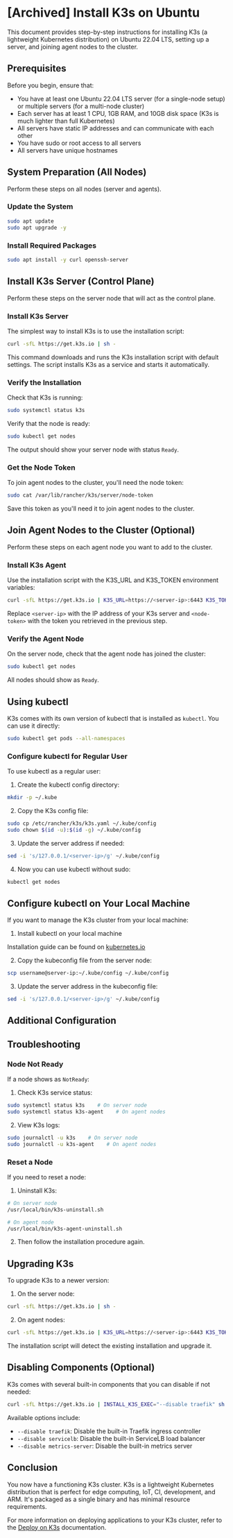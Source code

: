 # [Archived] Install K3s on Ubuntu

This document provides step-by-step instructions for installing K3s (a lightweight Kubernetes distribution) on Ubuntu 22.04 LTS, setting up a server, and joining agent nodes to the cluster.

## Prerequisites

Before you begin, ensure that:

- You have at least one Ubuntu 22.04 LTS server (for a single-node setup) or multiple servers (for a multi-node cluster)
- Each server has at least 1 CPU, 1GB RAM, and 10GB disk space (K3s is much lighter than full Kubernetes)
- All servers have static IP addresses and can communicate with each other
- You have sudo or root access to all servers
- All servers have unique hostnames

## System Preparation (All Nodes)

Perform these steps on all nodes (server and agents).

### Update the System

```bash
sudo apt update
sudo apt upgrade -y
```

### Install Required Packages

```bash
sudo apt install -y curl openssh-server
```

## Install K3s Server (Control Plane)

Perform these steps on the server node that will act as the control plane.

### Install K3s Server

The simplest way to install K3s is to use the installation script:

```bash
curl -sfL https://get.k3s.io | sh -
```

This command downloads and runs the K3s installation script with default settings. The script installs K3s as a service and starts it automatically.

### Verify the Installation

Check that K3s is running:

```bash
sudo systemctl status k3s
```

Verify that the node is ready:

```bash
sudo kubectl get nodes
```

The output should show your server node with status `Ready`.

### Get the Node Token

To join agent nodes to the cluster, you'll need the node token:

```bash
sudo cat /var/lib/rancher/k3s/server/node-token
```

Save this token as you'll need it to join agent nodes to the cluster.

## Join Agent Nodes to the Cluster (Optional)

Perform these steps on each agent node you want to add to the cluster.

### Install K3s Agent

Use the installation script with the K3S_URL and K3S_TOKEN environment variables:

```bash
curl -sfL https://get.k3s.io | K3S_URL=https://<server-ip>:6443 K3S_TOKEN=<node-token> sh -
```

Replace `<server-ip>` with the IP address of your K3s server and `<node-token>` with the token you retrieved in the previous step.

### Verify the Agent Node

On the server node, check that the agent node has joined the cluster:

```bash
sudo kubectl get nodes
```

All nodes should show as `Ready`.

## Using kubectl

K3s comes with its own version of kubectl that is installed as `kubectl`. You can use it directly:

```bash
sudo kubectl get pods --all-namespaces
```

### Configure kubectl for Regular User

To use kubectl as a regular user:

1. Create the kubectl config directory:

```bash
mkdir -p ~/.kube
```

2. Copy the K3s config file:

```bash
sudo cp /etc/rancher/k3s/k3s.yaml ~/.kube/config
sudo chown $(id -u):$(id -g) ~/.kube/config
```

3. Update the server address if needed:

```bash
sed -i 's/127.0.0.1/<server-ip>/g' ~/.kube/config
```

4. Now you can use kubectl without sudo:

```bash
kubectl get nodes
```

## Configure kubectl on Your Local Machine

If you want to manage the K3s cluster from your local machine:

1. Install kubectl on your local machine

Installation guide can be found on [kubernetes.io](https://kubernetes.io/docs/tasks/tools/install-kubectl-windows/)

2. Copy the kubeconfig file from the server node:

```bash
scp username@server-ip:~/.kube/config ~/.kube/config
```

3. Update the server address in the kubeconfig file:

```bash
sed -i 's/127.0.0.1/<server-ip>/g' ~/.kube/config
```

## Additional Configuration

## Troubleshooting

### Node Not Ready

If a node shows as `NotReady`:

1. Check K3s service status:

```bash
sudo systemctl status k3s    # On server node
sudo systemctl status k3s-agent    # On agent nodes
```

2. View K3s logs:

```bash
sudo journalctl -u k3s    # On server node
sudo journalctl -u k3s-agent    # On agent nodes
```

### Reset a Node

If you need to reset a node:

1. Uninstall K3s:

```bash
# On server node
/usr/local/bin/k3s-uninstall.sh

# On agent node
/usr/local/bin/k3s-agent-uninstall.sh
```

2. Then follow the installation procedure again.

## Upgrading K3s

To upgrade K3s to a newer version:

1. On the server node:

```bash
curl -sfL https://get.k3s.io | sh -
```

2. On agent nodes:

```bash
curl -sfL https://get.k3s.io | K3S_URL=https://<server-ip>:6443 K3S_TOKEN=<node-token> sh -
```

The installation script will detect the existing installation and upgrade it.

## Disabling Components (Optional)

K3s comes with several built-in components that you can disable if not needed:

```bash
curl -sfL https://get.k3s.io | INSTALL_K3S_EXEC="--disable traefik" sh -
```

Available options include:
- `--disable traefik`: Disable the built-in Traefik ingress controller
- `--disable servicelb`: Disable the built-in ServiceLB load balancer
- `--disable metrics-server`: Disable the built-in metrics server

## Conclusion

You now have a functioning K3s cluster. K3s is a lightweight Kubernetes distribution that is perfect for edge computing, IoT, CI, development, and ARM. It's packaged as a single binary and has minimal resource requirements.

For more information on deploying applications to your K3s cluster, refer to the [Deploy on K3s](Deploy-K3s.md) documentation.
